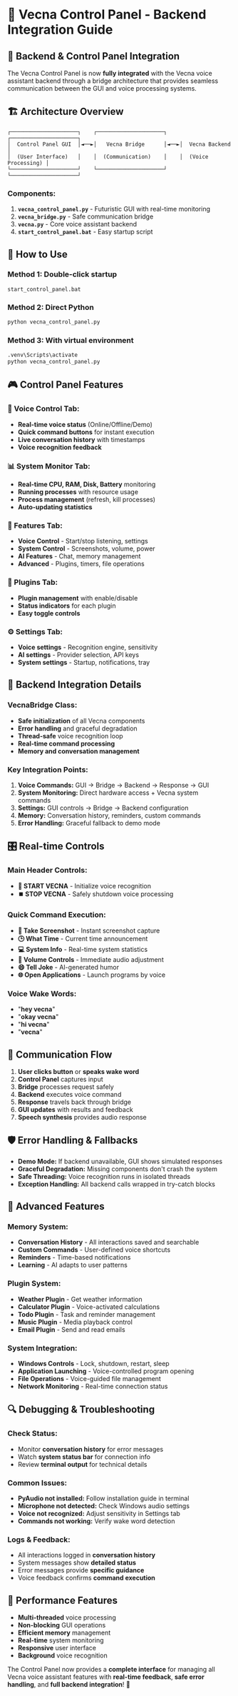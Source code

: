 # 🤖 Vecna Control Panel - Backend Integration Guide

## 🔗 **Backend & Control Panel Integration**

The Vecna Control Panel is now **fully integrated** with the Vecna voice assistant backend through a bridge architecture that provides seamless communication between the GUI and voice processing systems.

## 🏗️ **Architecture Overview**

```
┌─────────────────────┐    ┌─────────────────────┐    ┌─────────────────────┐
│  Control Panel GUI  │◄──►│   Vecna Bridge      │◄──►│  Vecna Backend      │
│  (User Interface)   │    │  (Communication)    │    │  (Voice Processing) │
└─────────────────────┘    └─────────────────────┘    └─────────────────────┘
```

### **Components:**

1. **`vecna_control_panel.py`** - Futuristic GUI with real-time monitoring
2. **`vecna_bridge.py`** - Safe communication bridge
3. **`vecna.py`** - Core voice assistant backend
4. **`start_control_panel.bat`** - Easy startup script

## 🚀 **How to Use**

### **Method 1: Double-click startup**
```batch
start_control_panel.bat
```

### **Method 2: Direct Python**
```bash
python vecna_control_panel.py
```

### **Method 3: With virtual environment**
```bash
.venv\Scripts\activate
python vecna_control_panel.py
```

## 🎮 **Control Panel Features**

### **🎤 Voice Control Tab:**
- **Real-time voice status** (Online/Offline/Demo)
- **Quick command buttons** for instant execution
- **Live conversation history** with timestamps
- **Voice recognition feedback**

### **📊 System Monitor Tab:**
- **Real-time CPU, RAM, Disk, Battery** monitoring
- **Running processes** with resource usage
- **Process management** (refresh, kill processes)
- **Auto-updating statistics**

### **🎯 Features Tab:**
- **Voice Control** - Start/stop listening, settings
- **System Control** - Screenshots, volume, power
- **AI Features** - Chat, memory management
- **Advanced** - Plugins, timers, file operations

### **🧩 Plugins Tab:**
- **Plugin management** with enable/disable
- **Status indicators** for each plugin
- **Easy toggle controls**

### **⚙️ Settings Tab:**
- **Voice settings** - Recognition engine, sensitivity
- **AI settings** - Provider selection, API keys
- **System settings** - Startup, notifications, tray

## 🔧 **Backend Integration Details**

### **VecnaBridge Class:**
- **Safe initialization** of all Vecna components
- **Error handling** and graceful degradation
- **Thread-safe** voice recognition loop
- **Real-time command processing**
- **Memory and conversation management**

### **Key Integration Points:**

1. **Voice Commands:** GUI → Bridge → Backend → Response → GUI
2. **System Monitoring:** Direct hardware access + Vecna system commands
3. **Settings:** GUI controls → Bridge → Backend configuration
4. **Memory:** Conversation history, reminders, custom commands
5. **Error Handling:** Graceful fallback to demo mode

## 🎛️ **Real-time Controls**

### **Main Header Controls:**
- **🚀 START VECNA** - Initialize voice recognition
- **⏹️ STOP VECNA** - Safely shutdown voice processing

### **Quick Command Execution:**
- **📸 Take Screenshot** - Instant screenshot capture
- **🕒 What Time** - Current time announcement
- **💻 System Info** - Real-time system statistics
- **🎵 Volume Controls** - Immediate audio adjustment
- **😄 Tell Joke** - AI-generated humor
- **🌐 Open Applications** - Launch programs by voice

### **Voice Wake Words:**
- "**hey vecna**"
- "**okay vecna**" 
- "**hi vecna**"
- "**vecna**"

## 📡 **Communication Flow**

1. **User clicks button** or **speaks wake word**
2. **Control Panel** captures input
3. **Bridge** processes request safely
4. **Backend** executes voice command
5. **Response** travels back through bridge
6. **GUI updates** with results and feedback
7. **Speech synthesis** provides audio response

## 🛡️ **Error Handling & Fallbacks**

- **Demo Mode:** If backend unavailable, GUI shows simulated responses
- **Graceful Degradation:** Missing components don't crash the system
- **Safe Threading:** Voice recognition runs in isolated threads
- **Exception Handling:** All backend calls wrapped in try-catch blocks

## 🎯 **Advanced Features**

### **Memory System:**
- **Conversation History** - All interactions saved and searchable
- **Custom Commands** - User-defined voice shortcuts
- **Reminders** - Time-based notifications
- **Learning** - AI adapts to user patterns

### **Plugin System:**
- **Weather Plugin** - Get weather information
- **Calculator Plugin** - Voice-activated calculations
- **Todo Plugin** - Task and reminder management
- **Music Plugin** - Media playback control
- **Email Plugin** - Send and read emails

### **System Integration:**
- **Windows Controls** - Lock, shutdown, restart, sleep
- **Application Launching** - Voice-controlled program opening
- **File Operations** - Voice-guided file management
- **Network Monitoring** - Real-time connection status

## 🔍 **Debugging & Troubleshooting**

### **Check Status:**
- Monitor **conversation history** for error messages
- Watch **system status bar** for connection info
- Review **terminal output** for technical details

### **Common Issues:**
- **PyAudio not installed:** Follow installation guide in terminal
- **Microphone not detected:** Check Windows audio settings
- **Voice not recognized:** Adjust sensitivity in Settings tab
- **Commands not working:** Verify wake word detection

### **Logs & Feedback:**
- All interactions logged in **conversation history**
- System messages show **detailed status**
- Error messages provide **specific guidance**
- Voice feedback confirms **command execution**

## 🚀 **Performance Features**

- **Multi-threaded** voice processing
- **Non-blocking** GUI operations
- **Efficient memory** management
- **Real-time** system monitoring
- **Responsive** user interface
- **Background** voice recognition

The Control Panel now provides a **complete interface** for managing all Vecna voice assistant features with **real-time feedback**, **safe error handling**, and **full backend integration**! 🎉
